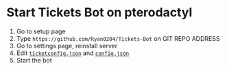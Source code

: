 # Start Tickets Bot on pterodactyl

1. Go to setup page
2. Type `https://github.com/Ryan0204/Tickets-Bot` on GIT REPO ADDRESS
3. Go to settings page, reinstall server
4. Edit [`ticketconfig.json`](../../Configuration/ticket-config/) and [`config.json`](../../Configuration/bot-config)
5. Start the bot
